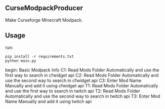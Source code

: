## CurseModpackProducer

Make Curseforge Minecraft Modpack.

## Usage

run:

```
pip install -r requirements.txt
python main.py
```

begin: Basic Modpack Info
C1: Read Mods Folder Automatically and use the first way to search in cfwidget api
C2: Read Mods Folder Automatically and use the second way to search in cfwidget api
C3: Enter Mod Name Manually and add it using cfwidget api
T1: Read Mods Folder Automatically and use the first way to search in twitch api
T2: Read Mods Folder Automatically and use the second way to search in twitch api
T3: Enter Mod Name Manually and add it using twitch api
